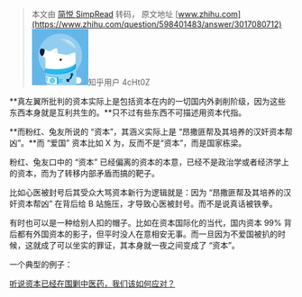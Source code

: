 > 本文由 [简悦 SimpRead](http://ksria.com/simpread/) 转码， 原文地址 [www.zhihu.com](https://www.zhihu.com/question/598401483/answer/3017080712) ![26725aa9602db156eaafd2cb68a4a816_MD5](../assets/26725aa9602db156eaafd2cb68a4a816_MD5.jpg)知乎用户 4cHt0Z

**真左翼所批判的资本实际上是包括资本在内的一切国内外剥削阶级，因为这些东西本身就是互利共生的。**只不过有些东西不可描述用资本代指。

**而粉红、兔友所说的 “资本”，其涵义实际上是 “昂撒匪帮及其培养的汉奸资本帮凶”。**而 “爱国” 资本比如 X 为，反而不是“资本”，而是国家栋梁。

粉红、兔友口中的 “资本” 已经偏离的资本的本意，已经不是政治学或者经济学上的资本，而为了转移内部矛盾而搞的靶子。

比如心医被封号后其受众大骂资本新行为逻辑就是：因为 “昂撒匪帮及其培养的汉奸资本帮凶” 在背后给 B 站施压，才导致心医被封号。而不是说真话被铁拳。

有时也可以是一种给别人扣的帽子。比如在资本国际化的当代，国内资本 99% 背后都有外国资本的影子，但平时没人在意相安无事。而一旦因为不爱国被扒的时候，这就成了可以坐实的罪证，其本身就一夜之间变成了 “资本”。

一个典型的例子：

[听说资本已经在围剿中医药，我们该如何应对？](https://www.zhihu.com/question/598704195)